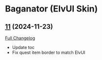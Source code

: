 # Baganator (ElvUI Skin)

## [11](https://github.com/Baganator/Baganator-ElvUI/tree/11) (2024-11-23)
[Full Changelog](https://github.com/Baganator/Baganator-ElvUI/compare/10...11) 

- Update toc  
- Fix quest item border to match ElvUI  
